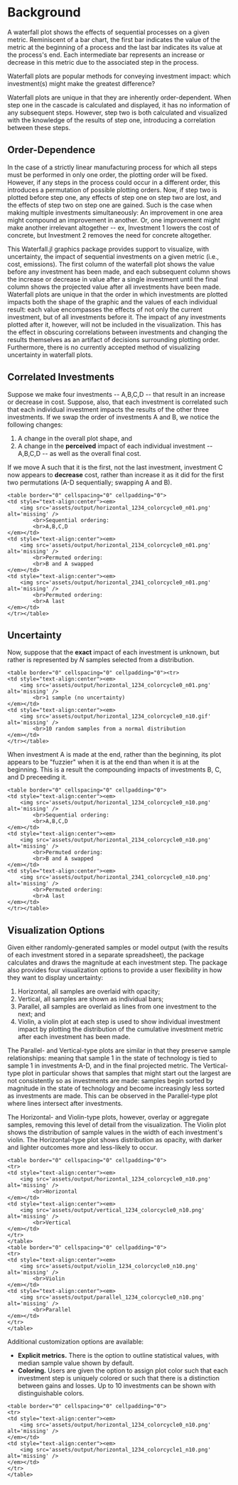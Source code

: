 # Background

A waterfall plot shows the effects of sequential processes on a given metric.
Reminiscent of a bar chart, the first bar indicates the value of the metric at the beginning of a process and the last bar indicates its value at the process's end.
Each intermediate bar represents an increase or decrease in this metric due to the associated step in the process.

Waterfall plots are popular methods for conveying investment impact: which investment(s) might make the greatest difference?

Waterfall plots are unique in that they are inherently order-dependent.
When step one in the cascade is calculated and displayed, it has no information of any subsequent steps.
However, step two is both calculated and visualized with the knowledge of the results of step one, introducing a correlation between these steps.

## Order-Dependence

In the case of a strictly linear manufacturing process for which all steps must be performed in only one order, the plotting order will be fixed.
However, if any steps in the process could occur in a different order, this introduces a permutation of possible plotting orders.
Now, if step two is plotted before step one, any effects of step one on step two are lost, and the effects of step two on step one are gained.
Such is the case when making multiple investments simultaneously:
An improvement in one area might compound an improvement in another.
Or, one improvement might make another irrelevant altogether -- ex, Investment 1 lowers the cost of concrete, but Investment 2 removes the need for concrete altogether.

This Waterfall.jl graphics package provides support to visualize, with uncertainty, the impact of sequential investments on a given metric (i.e., cost, emissions).
The first column of the waterfall plot shows the value before any investment has been made, and each subsequent column shows the increase or decrease in value after a single investment until the final column shows the projected value after all investments have been made.
Waterfall plots are unique in that the order in which investments are plotted impacts both the shape of the graphic and the values of each individual result: each value encompasses the effects of not only the current investment, but of all investments before it.
The impact of any investments plotted after it, however, will not be included in the visualization.
This has the effect in obscuring correlations between investments and changing the results themselves as an artifact of decisions surrounding plotting order.
Furthermore, there is no currently accepted method of visualizing uncertainty in waterfall plots.

## Correlated Investments

Suppose we make four investments -- A,B,C,D -- that result in an increase or decrease in cost.
Suppose, also, that each investment is correlated such that each individual investment impacts the results of the other three investments.
If we swap the order of investments A and B, we notice the following changes:
1. A change in the overall plot shape, and
2. A change in the **perceived** impact of each individual investment -- A,B,C,D -- as well as the overall final cost.

If we move A such that it is the first, not the last investment, investment C now appears to **decrease** cost, rather than increase it as it did for the first two permutations (A-D sequentially; swapping A and B).

```@raw html
<table border="0" cellspacing="0" cellpadding="0">
<td style="text-align:center"><em>
    <img src='assets/output/horizontal_1234_colorcycle0_n01.png' alt='missing' />
        <br>Sequential ordering:
        <br>A,B,C,D
</em></td>
<td style="text-align:center"><em>
    <img src='assets/output/horizontal_2134_colorcycle0_n01.png' alt='missing' />
        <br>Permuted ordering:
        <br>B and A swapped
</em></td>
<td style="text-align:center"><em>
    <img src='assets/output/horizontal_2341_colorcycle0_n01.png' alt='missing' />
        <br>Permuted ordering:
        <br>A last
</em></td>
</tr></table>
```

## Uncertainty

Now, suppose that the **exact** impact of each investment is unknown, but rather is represented by *N* samples selected from a distribution.

```@raw html
<table border="0" cellspacing="0" cellpadding="0"><tr>
<td style="text-align:center"><em>
    <img src='assets/output/horizontal_1234_colorcycle0_n01.png' alt='missing' />
        <br>1 sample (no uncertainty)
</em></td>
<td style="text-align:center"><em>
    <img src='assets/output/horizontal_1234_colorcycle0_n10.gif' alt='missing' />
        <br>10 random samples from a normal distribution
</em></td>
</tr></table>
```

When investment A is made at the end, rather than the beginning, its plot appears to be "fuzzier" when it is at the end than when it is at the beginning.
This is a result the compounding impacts of investments B, C, and D preceeding it.

```@raw html
<table border="0" cellspacing="0" cellpadding="0">
<td style="text-align:center"><em>
    <img src='assets/output/horizontal_1234_colorcycle0_n10.png' alt='missing' />
        <br>Sequential ordering:
        <br>A,B,C,D
</em></td>
<td style="text-align:center"><em>
    <img src='assets/output/horizontal_2134_colorcycle0_n10.png' alt='missing' />
        <br>Permuted ordering:
        <br>B and A swapped
</em></td>
<td style="text-align:center"><em>
    <img src='assets/output/horizontal_2341_colorcycle0_n10.png' alt='missing' />
        <br>Permuted ordering:
        <br>A last
</em></td>
</tr></table>
```

## Visualization Options

Given either randomly-generated samples or model output (with the results of each investment stored in a separate spreadsheet), the package calculates and draws the magnitude at each investment step.
The package also provides four visualization options to provide a user flexibility in how they want to display uncertainty:
1. Horizontal, all samples are overlaid with opacity;
2. Vertical, all samples are shown as individual bars;
3. Parallel, all samples are overlaid as lines from one investment to the next; and
4. Violin, a violin plot at each step is used to show individual investment impact by plotting the distribution of the cumulative investment metric after each investment has been made.

The Parallel- and Vertical-type plots are similar in that they preserve sample relationships: meaning that sample 1 in the state of technology is tied to sample 1 in investments A-D, and in the final projected metric.
The Vertical-type plot in particular shows that samples that might start out the largest are not consistently so as investments are made:
samples begin sorted by magnitude in the state of technology and become increasingly less sorted as investments are made.
This can be observed in the Parallel-type plot where lines intersect after investments.

The Horizontal- and Violin-type plots, however, overlay or aggregate samples, removing this level of detail from the visualization.
The Violin plot shows the distribution of sample values in the width of each investment's violin.
The Horizontal-type plot shows distribution as opacity, with darker and lighter outcomes more and less-likely to occur.

```@raw html
<table border="0" cellspacing="0" cellpadding="0">
<tr>
<td style="text-align:center"><em>
	<img src='assets/output/horizontal_1234_colorcycle0_n10.png' alt='missing' />
        <br>Horizontal
</em></td>
<td style="text-align:center"><em>
    <img src='assets/output/vertical_1234_colorcycle0_n10.png' alt='missing' />
        <br>Vertical
</em></td>
</tr>
</table>
<table border="0" cellspacing="0" cellpadding="0">
<tr>
<td style="text-align:center"><em>
    <img src='assets/output/violin_1234_colorcycle0_n10.png' alt='missing' />
        <br>Violin
</em></td>
<td style="text-align:center"><em>
    <img src='assets/output/parallel_1234_colorcycle0_n10.png' alt='missing' />
        <br>Parallel
</em></td>
</tr>
</table>
```

Additional customization options are available:
- **Explicit metrics.**
    There is the option to outline statistical values, with median sample value shown by default.
- **Coloring.**
    Users are given the option to assign plot color such that each investment step is uniquely colored or such that there is a distinction between gains and losses.
    Up to 10 investments can be shown with distinguishable colors.


```@raw html
<table border="0" cellspacing="0" cellpadding="0">
<tr>
<td style="text-align:center"><em>
    <img src='assets/output/horizontal_1234_colorcycle0_n10.png' alt='missing' />
</em></td>
<td style="text-align:center"><em>
    <img src='assets/output/horizontal_1234_colorcycle1_n10.png' alt='missing' />
</em></td>
</tr>
</table>
```